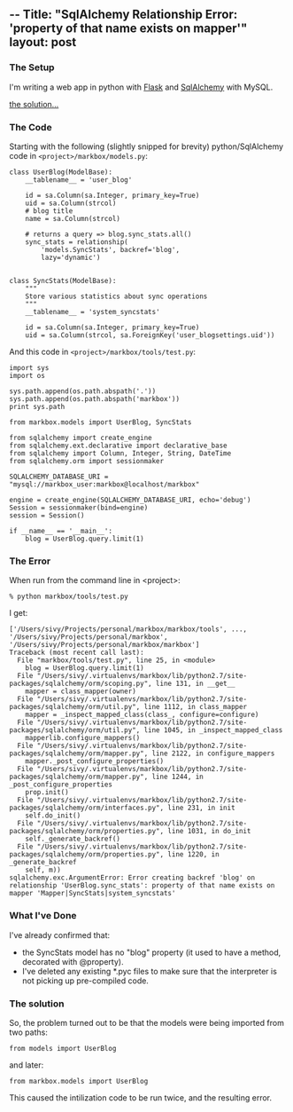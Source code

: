 --
Title: "SqlAlchemy Relationship Error: 'property of that name exists on mapper'"
layout: post
---

### The Setup

I'm writing a web app in python with [Flask](http://flask.pocoo.org) and [SqlAlchemy](sqlalchemy.org) with MySQL.

[the solution...](#fixed)

### The Code

Starting with the following (slightly snipped for brevity) python/SqlAlchemy code in `<project>/markbox/models.py`:

    class UserBlog(ModelBase):
	    __tablename__ = 'user_blog'

	    id = sa.Column(sa.Integer, primary_key=True)
	    uid = sa.Column(strcol)
	    # blog title
	    name = sa.Column(strcol)

	    # returns a query => blog.sync_stats.all()
	    sync_stats = relationship(
	    	'models.SyncStats', backref='blog',
	        lazy='dynamic')


	class SyncStats(ModelBase):
	    """
	    Store various statistics about sync operations
	    """
	    __tablename__ = 'system_syncstats'

	    id = sa.Column(sa.Integer, primary_key=True)
	    uid = sa.Column(strcol, sa.ForeignKey('user_blogsettings.uid'))

And this code in `<project>/markbox/tools/test.py`:

    import sys
    import os

    sys.path.append(os.path.abspath('.'))
    sys.path.append(os.path.abspath('markbox'))
    print sys.path

    from markbox.models import UserBlog, SyncStats

    from sqlalchemy import create_engine
    from sqlalchemy.ext.declarative import declarative_base
    from sqlalchemy import Column, Integer, String, DateTime
    from sqlalchemy.orm import sessionmaker

    SQLALCHEMY_DATABASE_URI = "mysql://markbox_user:markbox@localhost/markbox"

    engine = create_engine(SQLALCHEMY_DATABASE_URI, echo='debug')
    Session = sessionmaker(bind=engine)
    session = Session()

    if __name__ == '__main__':
        blog = UserBlog.query.limit(1)

### The Error

When run from the command line in &lt;project>:

`% python markbox/tools/test.py`

I get:

	['/Users/sivy/Projects/personal/markbox/markbox/tools', ..., '/Users/sivy/Projects/personal/markbox', '/Users/sivy/Projects/personal/markbox/markbox']
	Traceback (most recent call last):
	  File "markbox/tools/test.py", line 25, in <module>
	    blog = UserBlog.query.limit(1)
	  File "/Users/sivy/.virtualenvs/markbox/lib/python2.7/site-packages/sqlalchemy/orm/scoping.py", line 131, in __get__
	    mapper = class_mapper(owner)
	  File "/Users/sivy/.virtualenvs/markbox/lib/python2.7/site-packages/sqlalchemy/orm/util.py", line 1112, in class_mapper
	    mapper = _inspect_mapped_class(class_, configure=configure)
	  File "/Users/sivy/.virtualenvs/markbox/lib/python2.7/site-packages/sqlalchemy/orm/util.py", line 1045, in _inspect_mapped_class
	    mapperlib.configure_mappers()
	  File "/Users/sivy/.virtualenvs/markbox/lib/python2.7/site-packages/sqlalchemy/orm/mapper.py", line 2122, in configure_mappers
	    mapper._post_configure_properties()
	  File "/Users/sivy/.virtualenvs/markbox/lib/python2.7/site-packages/sqlalchemy/orm/mapper.py", line 1244, in _post_configure_properties
	    prop.init()
	  File "/Users/sivy/.virtualenvs/markbox/lib/python2.7/site-packages/sqlalchemy/orm/interfaces.py", line 231, in init
	    self.do_init()
	  File "/Users/sivy/.virtualenvs/markbox/lib/python2.7/site-packages/sqlalchemy/orm/properties.py", line 1031, in do_init
	    self._generate_backref()
	  File "/Users/sivy/.virtualenvs/markbox/lib/python2.7/site-packages/sqlalchemy/orm/properties.py", line 1220, in _generate_backref
	    self, m))
	sqlalchemy.exc.ArgumentError: Error creating backref 'blog' on relationship 'UserBlog.sync_stats': property of that name exists on mapper 'Mapper|SyncStats|system_syncstats'

### What I've Done

I've already confirmed that:

* the SyncStats model has no "blog" property (it used to have a method, decorated with @property).
* I've deleted any existing *.pyc files to make sure that the interpreter is not picking up pre-compiled code.

### The solution

<span id="fixed"></span>So, the problem turned out to be that the models were being imported from two paths:

    from models import UserBlog

and later:

    from markbox.models import UserBlog

This caused the intilization code to be run twice, and the resulting error.